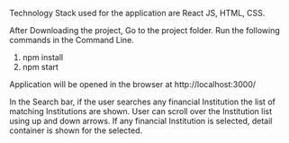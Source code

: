 
Technology Stack used for the application are React JS, HTML, CSS.

After Downloading the project, Go to the project folder.
Run the following commands in the Command Line.
1. npm install
2. npm start

Application will be opened in the browser at http://localhost:3000/

In the Search bar, if the user searches any financial Institution the list of matching Institutions are shown.
User can scroll over the Institution list using up and down arrows.
If any financial Institution is selected, detail container is shown for the selected.
